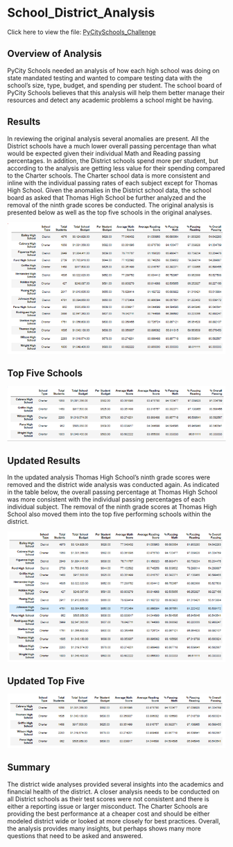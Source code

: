 # School_District_Analysis
Click here to view the file: [PyCitySchools_Challenge](https://github.com/Brooks2210/School_District_Analysis/blob/main/PyCitySchools_Challenge.ipynb)
## Overview of Analysis
PyCity Schools needed an analysis of how each high school was doing on state mandated testing and wanted to compare testing data with the school’s size, type, budget, and spending per student. The school board of PyCity Schools believes that this analysis will help them better manage their resources and detect any academic problems a school might be having. 

## Results
In reviewing the original analysis several anomalies are present. All the District schools have a much lower overall passing percentage than what would be expected given their individual Math and Reading passing percentages. In addition, the District schools spend more per student, but according to the analysis are getting less value for their spending compared to the Charter schools. The Charter school data is more consistent and inline with the individual passing rates of each subject except for Thomas High School. Given the anomalies in the District school data, the school board as asked that Thomas High School be further analyzed and the removal of the ninth grade scores be conducted. The original analysis is presented below as well as the top five schools in the original analyses.  

![Original Metrics](https://github.com/Brooks2210/School_District_Analysis/blob/main/Resources/Original_Analysis.png)

## Top Five Schools

![Top_Five_Original](https://github.com/Brooks2210/School_District_Analysis/blob/main/Resources/Top_Five_Original.png)

## Updated Results
In the updated analysis Thomas High School’s ninth grade scores were removed and the district wide analysis was conducted again. As indicated in the table below, the overall passing percentage at Thomas High School was more consistent with the individual passing percentages of each individual subject. The removal of the ninth grade scores at Thomas High School also moved them into the top five performing schools within the district.

![Updated Analysis](https://github.com/Brooks2210/School_District_Analysis/blob/main/Resources/Updated_Analysis.png)

## Updated Top Five

![Top Five](https://github.com/Brooks2210/School_District_Analysis/blob/main/Resources/Top_Five_Update.png)

## Summary
The district wide analyses provided several insights into the academics and financial health of the district. A closer analysis needs to be conducted on all District schools as their test scores were not consistent and there is either a reporting issue or larger misconduct. The Charter Schools are providing the best performance at a cheaper cost and should be either modeled district wide or looked at more closely for best practices. Overall, the analysis provides many insights, but perhaps shows many more questions that need to be asked and answered. 
